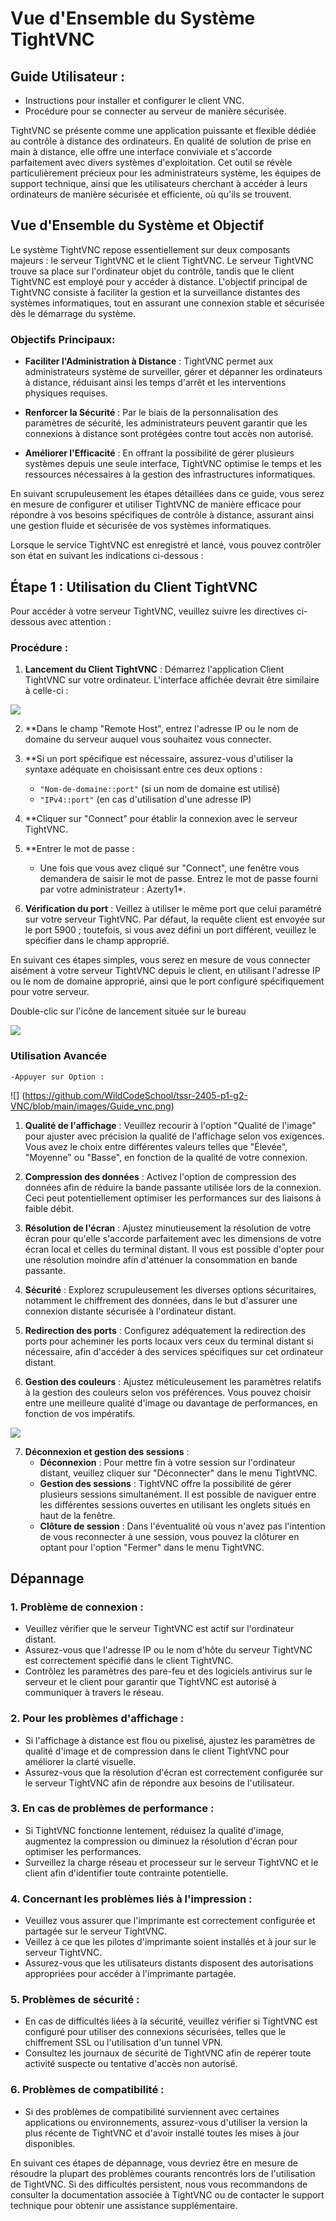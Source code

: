 # Vue d'Ensemble du Système TightVNC

## Guide Utilisateur :

- Instructions pour installer et configurer le client VNC.
- Procédure pour se connecter au serveur de manière sécurisée.

TightVNC se présente comme une application puissante et flexible dédiée au contrôle à distance des ordinateurs. En qualité de solution de prise en main à distance, elle offre une interface conviviale et s'accorde parfaitement avec divers systèmes d'exploitation. Cet outil se révèle particulièrement précieux pour les administrateurs système, les équipes de support technique, ainsi que les utilisateurs cherchant à accéder à leurs ordinateurs de manière sécurisée et efficiente, où qu'ils se trouvent.

## Vue d'Ensemble du Système et Objectif 

Le système TightVNC repose essentiellement sur deux composants majeurs : le serveur TightVNC et le client TightVNC. Le serveur TightVNC trouve sa place sur l'ordinateur objet du contrôle, tandis que le client TightVNC est employé pour y accéder à distance. L'objectif principal de TightVNC consiste à faciliter la gestion et la surveillance distantes des systèmes informatiques, tout en assurant une connexion stable et sécurisée dès le démarrage du système.

### Objectifs Principaux: 

- **Faciliter l'Administration à Distance** : TightVNC permet aux administrateurs système de surveiller, gérer et dépanner les ordinateurs à distance, réduisant ainsi les temps d'arrêt et les interventions physiques requises. 

- **Renforcer la Sécurité** : Par le biais de la personnalisation des paramètres de sécurité, les administrateurs peuvent garantir que les connexions à distance sont protégées contre tout accès non autorisé. 

- **Améliorer l'Efficacité** : En offrant la possibilité de gérer plusieurs systèmes depuis une seule interface, TightVNC optimise le temps et les ressources nécessaires à la gestion des infrastructures informatiques. 

En suivant scrupuleusement les étapes détaillées dans ce guide, vous serez en mesure de configurer et utiliser TightVNC de manière efficace pour répondre à vos besoins spécifiques de contrôle à distance, assurant ainsi une gestion fluide et sécurisée de vos systèmes informatiques.

Lorsque le service TightVNC est enregistré et lancé, vous pouvez contrôler son état en suivant les indications ci-dessous :

## Étape 1 : Utilisation du Client TightVNC

Pour accéder à votre serveur TightVNC, veuillez suivre les directives ci-dessous avec attention :

### Procédure :

1. **Lancement du Client TightVNC** : Démarrez l'application Client TightVNC sur votre ordinateur. L'interface affichée devrait être similaire à celle-ci :

![](https://github.com/WildCodeSchool/tssr-2405-p1-g2-VNC/blob/main/images/vnc-prise-main-distance-TightVNC.png)

2. **Dans le champ "Remote Host", entrez l'adresse IP ou le nom de domaine du serveur auquel vous souhaitez vous connecter.

3. **Si un port spécifique est nécessaire, assurez-vous d'utiliser la syntaxe adéquate en choisissant entre ces deux options :
    - `"Nom-de-domaine::port"` (si un nom de domaine est utilisé)
    - `"IPv4::port"` (en cas d'utilisation d'une adresse IP)

4. **Cliquer sur "Connect" pour établir la connexion avec le serveur TightVNC.

5. **Entrer le mot de passe :

    - Une fois que vous avez cliqué sur "Connect", une fenêtre vous demandera de saisir le mot de passe. Entrez le mot de passe fourni par votre administrateur : Azerty1*.

6. **Vérification du port** : Veillez à utiliser le même port que celui paramétré sur votre serveur TightVNC. Par défaut, la requête client est envoyée sur le port 5900 ; toutefois, si vous avez défini un port différent, veuillez le spécifier dans le champ approprié.

En suivant ces étapes simples, vous serez en mesure de vous connecter aisément à votre serveur TightVNC depuis le client, en utilisant l'adresse IP ou le nom de domaine approprié, ainsi que le port configuré spécifiquement pour votre serveur.

Double-clic sur l'icône de lancement située sur le bureau 

![](https://github.com/WildCodeSchool/tssr-2405-p1-g2-VNC/blob/main/images/tight_vnc.png)

### Utilisation Avancée 
    -Appuyer sur Option :
    
![] (https://github.com/WildCodeSchool/tssr-2405-p1-g2-VNC/blob/main/images/Guide_vnc.png)

1. **Qualité de l'affichage** : Veuillez recourir à l'option "Qualité de l'image" pour ajuster avec précision la qualité de l'affichage selon vos exigences. Vous avez le choix entre différentes valeurs telles que "Élevée", "Moyenne" ou "Basse", en fonction de la qualité de votre connexion.

2. **Compression des données** : Activez l'option de compression des données afin de réduire la bande passante utilisée lors de la connexion. Ceci peut potentiellement optimiser les performances sur des liaisons à faible débit.

3. **Résolution de l'écran** : Ajustez minutieusement la résolution de votre écran pour qu'elle s'accorde parfaitement avec les dimensions de votre écran local et celles du terminal distant. Il vous est possible d'opter pour une résolution moindre afin d'atténuer la consommation en bande passante.

4. **Sécurité** : Explorez scrupuleusement les diverses options sécuritaires, notamment le chiffrement des données, dans le but d'assurer une connexion distante sécurisée à l'ordinateur distant.

5. **Redirection des ports** : Configurez adéquatement la redirection des ports pour acheminer les ports locaux vers ceux du terminal distant si nécessaire, afin d'accéder à des services spécifiques sur cet ordinateur distant.

6. **Gestion des couleurs** : Ajustez méticuleusement les paramètres relatifs à la gestion des couleurs selon vos préférences. Vous pouvez choisir entre une meilleure qualité d'image ou davantage de performances, en fonction de vos impératifs.

![](https://github.com/WildCodeSchool/tssr-2405-p1-g2-VNC/blob/main/images/guide_options.png)

7. **Déconnexion et gestion des sessions** :
    - **Déconnexion** : Pour mettre fin à votre session sur l'ordinateur distant, veuillez cliquer sur "Déconnecter" dans le menu TightVNC.
    - **Gestion des sessions** : TightVNC offre la possibilité de gérer plusieurs sessions simultanément. Il est possible de naviguer entre les différentes sessions ouvertes en utilisant les onglets situés en haut de la fenêtre.
    - **Clôture de session** : Dans l'éventualité où vous n'avez pas l'intention de vous reconnecter à une session, vous pouvez la clôturer en optant pour l'option "Fermer" dans le menu TightVNC.

## Dépannage 

### 1. Problème de connexion :

- Veuillez vérifier que le serveur TightVNC est actif sur l'ordinateur distant.
- Assurez-vous que l'adresse IP ou le nom d'hôte du serveur TightVNC est correctement spécifié dans le client TightVNC.
- Contrôlez les paramètres des pare-feu et des logiciels antivirus sur le serveur et le client pour garantir que TightVNC est autorisé à communiquer à travers le réseau.

### 2. Pour les problèmes d'affichage :

- Si l'affichage à distance est flou ou pixelisé, ajustez les paramètres de qualité d'image et de compression dans le client TightVNC pour améliorer la clarté visuelle.
- Assurez-vous que la résolution d'écran est correctement configurée sur le serveur TightVNC afin de répondre aux besoins de l'utilisateur.

### 3. En cas de problèmes de performance :

- Si TightVNC fonctionne lentement, réduisez la qualité d'image, augmentez la compression ou diminuez la résolution d'écran pour optimiser les performances.
- Surveillez la charge réseau et processeur sur le serveur TightVNC et le client afin d'identifier toute contrainte potentielle.

### 4. Concernant les problèmes liés à l'impression :

- Veuillez vous assurer que l'imprimante est correctement configurée et partagée sur le serveur TightVNC.
- Veillez à ce que les pilotes d'imprimante soient installés et à jour sur le serveur TightVNC.
- Assurez-vous que les utilisateurs distants disposent des autorisations appropriées pour accéder à l'imprimante partagée.

### 5. Problèmes de sécurité :

- En cas de difficultés liées à la sécurité, veuillez vérifier si TightVNC est configuré pour utiliser des connexions sécurisées, telles que le chiffrement SSL ou l'utilisation d'un tunnel VPN.
- Consultez les journaux de sécurité de TightVNC afin de repérer toute activité suspecte ou tentative d'accès non autorisé.

### 6. Problèmes de compatibilité :

- Si des problèmes de compatibilité surviennent avec certaines applications ou environnements, assurez-vous d'utiliser la version la plus récente de TightVNC et d'avoir installé toutes les mises à jour disponibles.

En suivant ces étapes de dépannage, vous devriez être en mesure de résoudre la plupart des problèmes courants rencontrés lors de l'utilisation de TightVNC. Si des difficultés persistent, nous vous recommandons de consulter la documentation associée à TightVNC ou de contacter le support technique pour obtenir une assistance supplémentaire.
